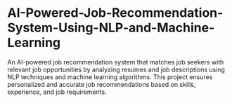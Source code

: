 # AI-Powered-Job-Recommendation-System-Using-NLP-and-Machine-Learning
An AI-powered job recommendation system that matches job seekers with relevant job opportunities by analyzing resumes and job descriptions using NLP techniques and machine learning algorithms. This project ensures personalized and accurate job recommendations based on skills, experience, and job requirements.
